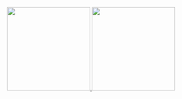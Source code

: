 <p align="center" >
  <a href="https://github.com/anuraghazra/github-readme-stats" title="Go to Source">
    <img height=190 src="https://github-readme-stats.vercel.app/api?username=painhardcore&count_private=true&theme=tokyonight">
  </a>
  <a href="https://github.com/anuraghazra/github-readme-stats">
    <img height=190 src="https://github-readme-stats.vercel.app/api/top-langs/?username=painhardcore&hide=javascript,html,css,less&theme=tokyonight" />
  </a>
</p>

